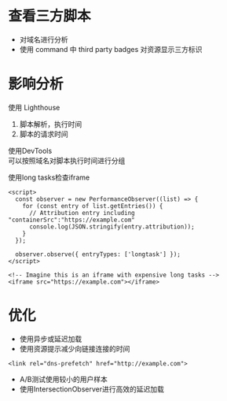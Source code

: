 # 查看三方脚本
- 对域名进行分析
- 使用 command 中 third party badges 对资源显示三方标识

# 影响分析
使用 Lighthouse 
1. 脚本解析，执行时间
2. 脚本的请求时间

使用DevTools  
可以按照域名对脚本执行时间进行分组

使用long tasks检查iframe
```
<script>
  const observer = new PerformanceObserver((list) => {
    for (const entry of list.getEntries()) {
      // Attribution entry including "containerSrc":"https://example.com"
      console.log(JSON.stringify(entry.attribution));
    }
  });

  observer.observe({ entryTypes: ['longtask'] });
</script>

<!-- Imagine this is an iframe with expensive long tasks -->
<iframe src="https://example.com"></iframe>
```

# 优化
- 使用异步或延迟加载
- 使用资源提示减少向链接连接的时间
```
<link rel="dns-prefetch" href="http://example.com">
```
- A/B测试使用较小的用户样本
- 使用IntersectionObserver进行高效的延迟加载